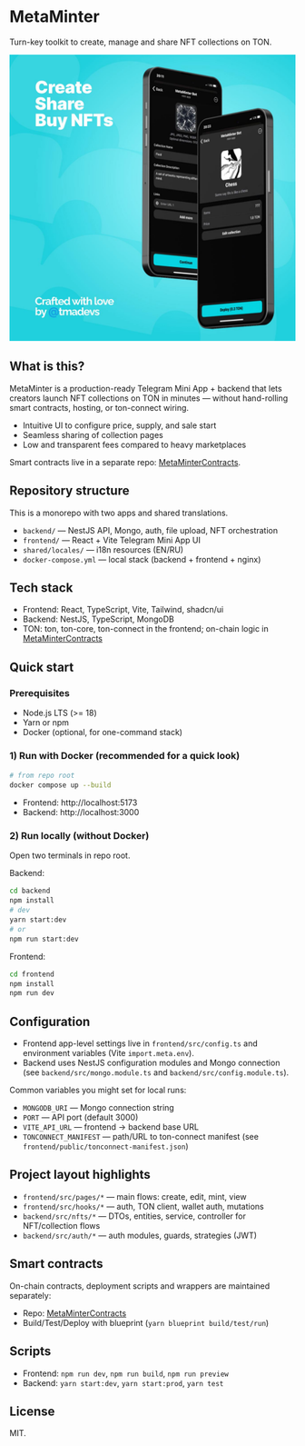 # MetaMinter

Turn-key toolkit to create, manage and share NFT collections on TON.

![MetaMinter](pic.jpg)

## What is this?
MetaMinter is a production-ready Telegram Mini App + backend that lets creators launch NFT collections on TON in minutes — without hand-rolling smart contracts, hosting, or ton-connect wiring.

- Intuitive UI to configure price, supply, and sale start
- Seamless sharing of collection pages
- Low and transparent fees compared to heavy marketplaces

Smart contracts live in a separate repo: [MetaMinterContracts](https://github.com/vityooook/MetaMinterContracts).

## Repository structure
This is a monorepo with two apps and shared translations.

- `backend/` — NestJS API, Mongo, auth, file upload, NFT orchestration
- `frontend/` — React + Vite Telegram Mini App UI
- `shared/locales/` — i18n resources (EN/RU)
- `docker-compose.yml` — local stack (backend + frontend + nginx)

## Tech stack
- Frontend: React, TypeScript, Vite, Tailwind, shadcn/ui
- Backend: NestJS, TypeScript, MongoDB
- TON: ton, ton-core, ton-connect in the frontend; on-chain logic in [MetaMinterContracts](https://github.com/vityooook/MetaMinterContracts)

## Quick start
### Prerequisites
- Node.js LTS (>= 18)
- Yarn or npm
- Docker (optional, for one-command stack)

### 1) Run with Docker (recommended for a quick look)
```bash
# from repo root
docker compose up --build
```
- Frontend: http://localhost:5173
- Backend: http://localhost:3000

### 2) Run locally (without Docker)
Open two terminals in repo root.

Backend:
```bash
cd backend
npm install
# dev
yarn start:dev
# or
npm run start:dev
```

Frontend:
```bash
cd frontend
npm install
npm run dev
```

## Configuration
- Frontend app-level settings live in `frontend/src/config.ts` and environment variables (Vite `import.meta.env`).
- Backend uses NestJS configuration modules and Mongo connection (see `backend/src/mongo.module.ts` and `backend/src/config.module.ts`).

Common variables you might set for local runs:
- `MONGODB_URI` — Mongo connection string
- `PORT` — API port (default 3000)
- `VITE_API_URL` — frontend -> backend base URL
- `TONCONNECT_MANIFEST` — path/URL to ton-connect manifest (see `frontend/public/tonconnect-manifest.json`)

## Project layout highlights
- `frontend/src/pages/*` — main flows: create, edit, mint, view
- `frontend/src/hooks/*` — auth, TON client, wallet auth, mutations
- `backend/src/nfts/*` — DTOs, entities, service, controller for NFT/collection flows
- `backend/src/auth/*` — auth modules, guards, strategies (JWT)

## Smart contracts
On-chain contracts, deployment scripts and wrappers are maintained separately:
- Repo: [MetaMinterContracts](https://github.com/vityooook/MetaMinterContracts)
- Build/Test/Deploy with blueprint (`yarn blueprint build/test/run`)

## Scripts
- Frontend: `npm run dev`, `npm run build`, `npm run preview`
- Backend: `yarn start:dev`, `yarn start:prod`, `yarn test`

## License
MIT.

